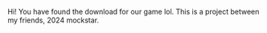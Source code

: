 Hi!
You have found the download for our game lol.
This is a project between my friends,
2024 mockstar.

